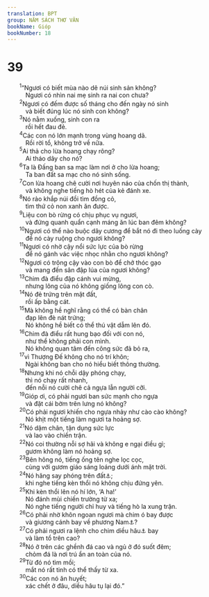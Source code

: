 ```yaml
---
translation: BPT
group: NĂM SÁCH THƠ VĂN
bookName: Gióp 
bookNumber: 18
---
```


<div class="title"><h1>39</h1></div>
<span class="verse giop_39_1">  <sup>1</sup>“Ngươi có biết mùa nào dê núi sinh sản không?<br/>   Ngươi có nhìn nai mẹ sinh ra nai con chưa?<br/></span>
<span class="verse giop_39_2">  <sup>2</sup>Ngươi có đếm được số tháng cho đến ngày nó sinh<br/>   và biết đúng lúc nó sinh con không?<br/></span>
<span class="verse giop_39_3">  <sup>3</sup>Nó nằm xuống, sinh con ra<br/>   rồi hết đau đẻ.<br/></span>
<span class="verse giop_39_4">  <sup>4</sup>Các con nó lớn mạnh trong vùng hoang dã.<br/>   Rồi rời tổ, không trở về nữa.<br/></span>
<span class="verse giop_39_5">  <sup>5</sup>Ai thả cho lừa hoang chạy rông?<br/>   Ai tháo dây cho nó?<br/></span>
<span class="verse giop_39_6">  <sup>6</sup>Ta là Đấng ban sa mạc làm nơi ở cho lừa hoang;<br/>   Ta ban đất sa mạc cho nó sinh sống.<br/></span>
<span class="verse giop_39_7">  <sup>7</sup>Con lừa hoang chê cười nơi huyên náo của chốn thị thành,<br/>   và không nghe tiếng hò hét của kẻ đánh xe.<br/></span>
<span class="verse giop_39_8">  <sup>8</sup>Nó rảo khắp núi đồi tìm đồng cỏ,<br/>   tìm thứ cỏ non xanh ăn được.<br/></span>
<span class="verse giop_39_9">  <sup>9</sup>Liệu con bò rừng có chịu phục vụ ngươi,<br/>   và đứng quanh quẩn cạnh máng ăn lúc ban đêm không?<br/></span>
<span class="verse giop_39_10">  <sup>10</sup>Ngươi có thể nào buộc dây cương để bắt nó đi theo luống cày<br/>   để nó cày ruộng cho ngươi không?<br/></span>
<span class="verse giop_39_11">  <sup>11</sup>Ngươi có nhờ cậy nổi sức lực của bò rừng<br/>   để nó gánh vác việc nhọc nhằn cho ngươi không?<br/></span>
<span class="verse giop_39_12">  <sup>12</sup>Ngươi có trông cậy vào con bò để chở thóc gạo<br/>   và mang đến sân đập lúa của ngươi không?<br/></span>
<span class="verse giop_39_13">  <sup>13</sup>Chim đà điểu đập cánh vui mừng,<br/>   nhưng lông của nó không giống lông con cò.<br/></span>
<span class="verse giop_39_14">  <sup>14</sup>Nó đẻ trứng trên mặt đất,<br/>   rồi ấp bằng cát.<br/></span>
<span class="verse giop_39_15">  <sup>15</sup>Mà không hề nghĩ rằng có thể có bàn chân<br/>   đạp lên đè nát trứng;<br/>   Nó không hề biết có thể thú vật dẫm lên đó.<br/></span>
<span class="verse giop_39_16">  <sup>16</sup>Chim đà điểu rất hung bạo đối với con nó,<br/>   như thể không phải con mình.<br/>   Nó không quan tâm đến công sức đã bỏ ra,<br/></span>
<span class="verse giop_39_17">  <sup>17</sup>vì Thượng Đế không cho nó trí khôn;<br/>   Ngài không ban cho nó hiểu biết thông thường.<br/></span>
<span class="verse giop_39_18">  <sup>18</sup>Nhưng khi nó chỗi dậy phóng chạy,<br/>   thì nó chạy rất nhanh,<br/>   đến nỗi nó cười chê cả ngựa lẫn người cỡi.<br/></span>
<span class="verse giop_39_19">  <sup>19</sup>Gióp ơi, có phải ngươi ban sức mạnh cho ngựa<br/>   và đặt cái bờm trên lưng nó không?<br/></span>
<span class="verse giop_39_20">  <sup>20</sup>Có phải ngươi khiến cho ngựa nhảy như cào cào không?<br/>   Nó khịt một tiếng làm ngươi ta hoảng sợ.<br/></span>
<span class="verse giop_39_21">  <sup>21</sup>Nó dậm chân, tận dụng sức lực<br/>   và lao vào chiến trận.<br/></span>
<span class="verse giop_39_22">  <sup>22</sup>Nó coi thường nỗi sợ hãi và không e ngại điều gì;<br/>   gươm không làm nó hoảng sợ.<br/></span>
<span class="verse giop_39_23">  <sup>23</sup>Bên hông nó, tiếng ống tên nghe lọc cọc,<br/>   cùng với gươm giáo sáng loáng dưới ánh mặt trời.<br/></span>
<span class="verse giop_39_24">  <sup>24</sup>Nó hăng say phóng trên đất<a data-toggle="tooltip" data-placement="bottom" title="Nguyên văn, “nuốt đất.”">⚓</a>;<br/>   khi nghe tiếng kèn thổi nó không chịu đứng yên.<br/></span>
<span class="verse giop_39_25">  <sup>25</sup>Khi kèn thổi lên nó hí lớn, ‘A ha!’<br/>   Nó đánh mùi chiến trường từ xa;<br/>   Nó nghe tiếng người chỉ huy và tiếng hò la xung trận.<br/></span>
<span class="verse giop_39_26">  <sup>26</sup>Có phải nhờ khôn ngoan ngươi mà chim ó bay được<br/>   và giương cánh bay về phương Nam<a data-toggle="tooltip" data-placement="bottom" title="Hay “xứ Thê-man.”">⚓</a>?<br/></span>
<span class="verse giop_39_27">  <sup>27</sup>Có phải ngươi ra lệnh cho chim diều hâu<a data-toggle="tooltip" data-placement="bottom" title="Hay “kên kên.”">⚓</a> bay<br/>   và làm tổ trên cao?<br/></span>
<span class="verse giop_39_28">  <sup>28</sup>Nó ở trên các ghềnh đá cao và ngủ ở đó suốt đêm;<br/>   chỏm đá là nơi trú ẩn an toàn của nó.<br/></span>
<span class="verse giop_39_29">  <sup>29</sup>Từ đó nó tìm mồi;<br/>   mắt nó rất tinh có thể thấy từ xa.<br/></span>
<span class="verse giop_39_30">  <sup>30</sup>Các con nó ăn huyết;<br/>   xác chết ở đâu, diều hâu tụ lại đó.”<br/></span>
